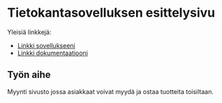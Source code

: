 # Tietokantasovelluksen esittelysivu

Yleisiä linkkejä:

* [Linkki sovellukseeni](http://vavo.users.cs.helsinki.fi/tsoha/)
* [Linkki dokumentaatiooni](https://www.github.com/vasdf/Tsoha-Bootstrap/blob/master/doc/dokumentaatio.pdf)

## Työn aihe

Myynti sivusto jossa asiakkaat voivat myydä ja ostaa tuotteita toisiltaan. 
